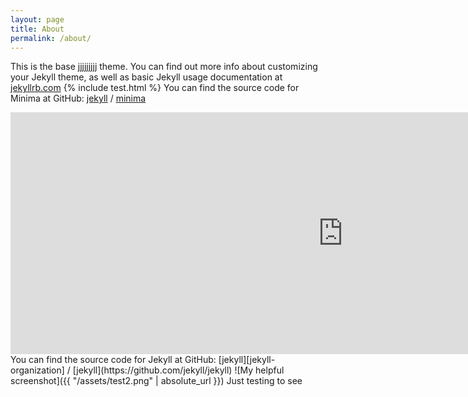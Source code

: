 ```yaml
---
layout: page
title: About
permalink: /about/
---
```


This is the base jjjjjjjjj theme. You can find out more info about customizing your Jekyll theme, as well as basic Jekyll usage documentation at [jekyllrb.com](https://jekyllrb.com/)
{% include test.html %}
You can find the source code for Minima at GitHub:
[jekyll][jekyll-organization] /
[minima](https://github.com/jekyll/minima)
<iframe src="https://h5p.org/h5p/embed/162303" width="1064" height="387" frameborder="0" allowfullscreen="allowfullscreen"></iframe><script src="https://h5p.org/sites/all/modules/h5p/library/js/h5p-resizer.js" charset="UTF-8"></script>
You can find the source code for Jekyll at GitHub:
[jekyll][jekyll-organization] /
[jekyll](https://github.com/jekyll/jekyll)
![My helpful screenshot]({{ "/assets/test2.png" | absolute_url }})
Just testing to see


[jekyll-organization]: https://github.com/jekyll

